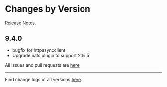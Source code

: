 Changes by Version
==================
Release Notes.

9.4.0
------------------

* bugfix for httpasyncclient
* Upgrade nats plugin to support 2.16.5


All issues and pull requests are [here](https://github.com/apache/skywalking/milestone/222?closed=1)

------------------
Find change logs of all versions [here](changes).
